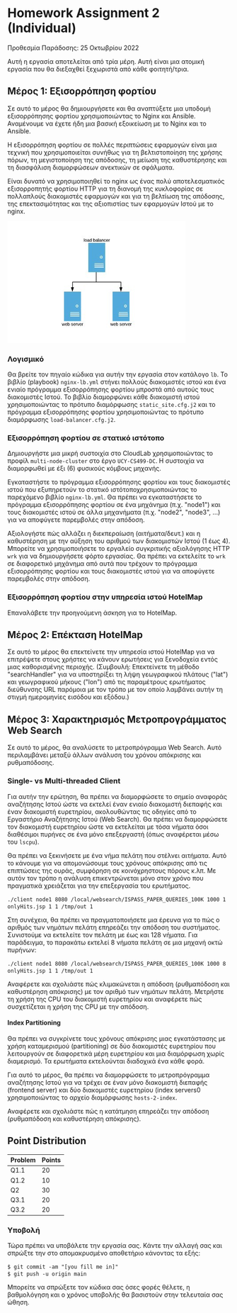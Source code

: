 # Homework Assignment 2 (Individual)

Προθεσμία Παράδοσης: 25 Οκτωβρίου 2022

Αυτή η εργασία αποτελείται από τρία μέρη. Αυτή είναι μια ατομική εργασία που θα διεξαχθεί ξεχωριστά από κάθε φοιτητή/τρια.

## Μέρος 1: Εξισορρόπηση φορτίου 

Σε αυτό το μέρος θα δημιουργήσετε και θα αναπτύξετε μια υποδομή εξισορρόπησης φορτίου  χρησιμοποιώντας το Nginx και Ansible. 
Αναμένουμε να έχετε ήδη μια βασική εξοικείωση με το Nginx και το Ansible.

Η εξισορρόπηση φορτίου σε πολλές περιπτώσεις εφαρμογών είναι μια τεχνική που χρησιμοποιείται συνήθως για τη βελτιστοποίηση της χρήσης πόρων, τη μεγιστοποίηση της απόδοσης, τη μείωση της καθυστέρησης και τη διασφάλιση διαμορφώσεων ανεκτικών σε σφάλματα.

Είναι δυνατό να χρησιμοποιηθεί το nginx ως ένας πολύ αποτελεσματικός εξισορροπητής φορτίου HTTP για τη διανομή της κυκλοφορίας σε πολλαπλούς διακομιστές εφαρμογών και για τη βελτίωση της απόδοσης, της επεκτασιμότητας και της αξιοπιστίας των εφαρμογών Ιστού με το nginx.

![load balancer](figures/lb.jpg)

### Λογισμικό 

Θα βρείτε τον πηγαίο κώδικα για αυτήν την εργασία στον κατάλογο `lb`.
Το βιβλίο (playbook) `nginx-lb.yml` στήνει πολλούς διακομιστές ιστού και ένα ενιαίο πρόγραμμα εξισορρόπησης φορτίου μπροστά από αυτούς τους διακομιστές Ιστού.
Το βιβλίο διαμορφώνει κάθε διακομιστή ιστού χρησιμοποιώντας το πρότυπο διαμόρφωσης `static_site.cfg.j2` και το πρόγραμμα εξισορρόπησης φορτίου χρησιμοποιώντας το πρότυπο διαμόρφωσης `load-balancer.cfg.j2`.

### Εξισορρόπηση φορτίου σε στατικό ιστότοπο

Δημιουργήστε μια μικρή συστοιχία στο CloudLab χρησιμοποιώντας το προφίλ `multi-node-cluster` στο έργο `UCY-CS499-DC`. Η συστοιχία να διαμορφωθεί με έξι (6) φυσικούς κόμβους μηχανής.

Εγκαταστήστε το πρόγραμμα εξισορρόπησης φορτίου και τους διακομιστές ιστού που εξυπηρετούν το στατικό ιστότοποχρησιμοποιώντας το παρεχόμενο βιβλίο `nginx-lb.yml`.
Θα πρέπει να εγκαταστήσετε το πρόγραμμα εξισορρόπησης φορτίου σε ένα μηχάνημα (π.χ. "node1") και τους διακομιστές ιστού σε άλλα μηχανήματα (π.χ. "node2", "node3", ...) για να αποφύγετε παρεμβολές στην απόδοση.

Αξιολογήστε πώς αλλάζει η διεκπεραίωση (αιτήματα/δευτ.) και η καθυστέρηση με την αύξηση του αριθμού των διακομιστών Ιστού (1 έως 4).
Μπορείτε να χρησιμοποιήσετε το εργαλείο συγκριτικής αξιολόγησης HTTP `wrk` για να δημιουργήσετε φόρτο εργασίας.
Θα πρέπει να εκτελείτε το `wrk` σε διαφορετικό μηχάνημα από αυτά που τρέχουν το πρόγραμμα εξισορρόπησης φορτίου και τους διακομιστές ιστού για να αποφύγετε παρεμβολές στην απόδοση.

### Εξισορρόπηση φορτίου στην υπηρεσία ιστού HotelMap

Επαναλάβετε την προηγούμενη άσκηση για το HotelMap.

## Μέρος 2: Επέκταση HotelMap

Σε αυτό το μέρος θα επεκτείνετε την υπηρεσία ιστού HotelMap για να επιτρέψετε στους χρήστες να κάνουν ερωτήσεις για ξενοδοχεία εντός μιας καθορισμένης περιοχής.
(Συμβουλή: Επεκτείνετε τη μέθοδο "searchHandler" για να υποστηρίξει τη λήψη γεωγραφικού πλάτους ("lat") και γεωγραφικού μήκους ("lon") από τις παραμέτρους ερωτήματος διεύθυνσης URL παρόμοια με τον τρόπο με τον οποίο λαμβάνει αυτήν τη στιγμή ημερομηνίες εισόδου και εξόδου.)

## Μέρος 3: Χαρακτηρισμός Μετροπρογράμματος Web Search

Σε αυτό το μέρος, θα αναλύσετε το μετροπρόγραμμα Web Search. Αυτό περιλαμβάνει μεταξύ άλλων ανάλυση του χρόνου απόκρισης και ρυθμαπόδοσης.

### Single- vs Multi-threaded Client

Για αυτήν την ερώτηση, θα πρέπει να διαμορφώσετε το σημείο αναφοράς αναζήτησης Ιστού ώστε να εκτελεί έναν ενιαίο διακομιστή διεπαφής και έναν διακομιστή ευρετηρίου, ακολουθώντας τις οδηγίες από το Εργαστήριο Αναζήτησης Ιστού (Web Search). Θα πρέπει να διαμορφώσετε τον διακομιστή ευρετηρίου ώστε να εκτελείται με τόσα νήματα όσοι διαθέσιμοι πυρήνες σε ένα μόνο επεξεργαστή (όπως αναφέρεται μέσω του `lscpu`).

Θα πρέπει να ξεκινήσετε με ένα νήμα πελάτη που στέλνει αιτήματα. Αυτό το κάνουμε για να απομονώσουμε τους χρόνους απόκρισης από τις επιπτώσεις της ουράς, συμφόρηση σε κοινόχρηστους πόρους κ.λπ. Με αυτόν τον τρόπο η ανάλυση επικεντρώνεται μόνο στον χρόνο που πραγματικά χρειάζεται για την επεξεργασία του ερωτήματος.

```
./client node1 8080 /local/websearch/ISPASS_PAPER_QUERIES_100K 1000 1 onlyHits.jsp 1 1 /tmp/out 1
```

Στη συνέχεια, θα πρέπει να πραγματοποιήσετε μια έρευνα για το πώς ο αριθμός των νημάτων πελάτη επηρεάζει την απόδοση του συστήματος. Συνιστούμε να εκτελείτε τον πελάτη με έως και 128 νήματα. Για παράδειγμα, το παρακάτω εκτελεί 8 νήματα πελάτη σε μια μηχανή οκτώ πυρήνων:

```
./client node1 8080 /local/websearch/ISPASS_PAPER_QUERIES_100K 1000 8 onlyHits.jsp 1 1 /tmp/out 1
```

Αναφέρετε και σχολιάστε πώς κλιμακώνεται η απόδοση (ρυθμαπόδοση και καθυστέρηση απόκρισης) με τον αριθμό των νημάτων πελάτη. Μετρήστε τη χρήση της CPU του διακομιστή ευρετηρίου και αναφέρετε πώς συσχετίζεται η χρήση της CPU με την απόδοση.

#### Index Partitioning

Θα πρέπει να συγκρίνετε τους χρόνους απόκρισης μιας εγκατάστασης με χρήση καταμερισμού (partitioning) σε δύο διακομιστές ευρετηρίου που λειτουργούν σε διαφορετικά μέρη ευρετηρίου και μια διαμόρφωση χωρίς διαμερισμό. Τα ερωτήματα εκτελούνται διαδοχικά ένα κάθε φορά.

Για αυτό το μέρος, θα πρέπει να διαμορφώσετε το μετροπρόγραμμα αναζήτησης Ιστού για να τρέχει σε  έναν μόνο διακομιστή διεπαφής (frontend server) και δύο διακομιστές ευρετηρίου (index servers0 χρησιμοποιώντας το αρχείο διαμόρφωσης `hosts-2-index`.

Αναφέρετε και σχολιάστε πώς η κατάτμηση επηρεάζει την απόδοση (ρυθμαπόδοση και καθυστέρηση απόκρισης).

## Point Distribution

| Problem    | Points |
|------------|--------|
| Q1.1       | 20     |
| Q1.2       | 10     |
| Q2         | 30     |
| Q3.1       | 20     |
| Q3.2       | 20     |

### Υποβολή

Τώρα πρέπει να υποβάλετε την εργασία σας. Κάντε την αλλαγή σας και σπρώξτε την στο απομακρυσμένο αποθετήριο κάνοντας τα εξής:

```
$ git commit -am "[you fill me in]"
$ git push -u origin main
```

Μπορείτε να σπρώξετε τον κώδικα σας όσες φορές θέλετε, η βαθμολόγηση και ο χρόνος υποβολής θα βασιστούν στην τελευταία σας ώθηση.